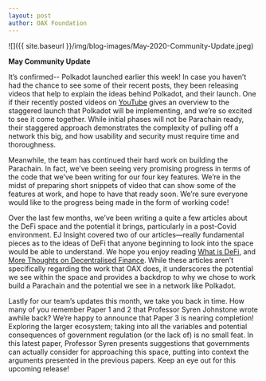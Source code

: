 ```yaml
---
layout: post
author: OAX Foundation
---
```


![]({{ site.baseurl }}/img/blog-images/May-2020-Community-Update.jpeg)


<b>May Community Update</b>

It’s confirmed-- Polkadot launched earlier this week! In case you haven’t had the chance to see some of their recent posts, they been releasing videos that help to explain the ideas behind Polkadot, and their launch. One if their recently posted videos on <a href="https://www.youtube.com/watch?v=TpcCeo-ZkDY" target="_blank">YouTube</a> gives an overview to the staggered launch that Polkadot will be implementing, and we’re so excited to see it come together. While initial phases will not be Parachain ready, their staggered approach demonstrates the complexity of pulling off a network this big, and how usability and security must require time and thoroughness.Meanwhile, the team has continued their hard work on building the Parachain. In fact, we’ve been seeing very promising progress in terms of the code that we’ve been writing for our four key features. We’re in the midst of preparing short snippets of video that can show some of the features at work, and hope to have that ready soon. We’re sure everyone would like to the progress being made in the form of working code! Over the last few months, we’ve been writing a quite a few articles about the DeFi space and the potential it brings, particularly in a post-Covid environment. EJ Insight covered two of our articles—really fundamental pieces as to the ideas of DeFi that anyone beginning to look into the space would be able to understand. We hope you enjoy reading <a href="https://www.ejinsight.com/eji/article/id/2367339/20200203-what-is-defi" target="_blank">What is DeFi</a>, and <a href="https://www.ejinsight.com/eji/article/id/2384414/20200224-more-thoughts-on-decentralized-finance" target="_blank">More Thoughts on Decentralised Finance</a>. While these articles aren’t specifically regarding the work that OAX does, it underscores the potential we see within the space and provides a backdrop to why we chose to work build a Parachain and the potential we see in a network like Polkadot.Lastly for our team’s updates this month, we take you back in time. How many of you remember Paper 1 and 2 that Professor Syren Johnstone wrote awhile back? We’re happy to announce that Paper 3 is nearing completion! Exploring the larger ecosystem; taking into all the variables and potential consequences of government regulation (or the lack of) is no small feat. In this latest paper, Professor Syren presents suggestions that governments can actually consider for approaching this space, putting into context the arguments presented in the previous papers. Keep an eye out for this upcoming release!